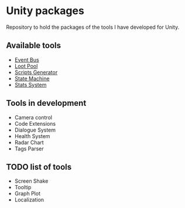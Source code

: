 # Unity packages
Repository to hold the packages of the tools I have developed for Unity.  

## Available tools
* [Event Bus](Assets/EventBus/README.md)
* [Loot Pool](Assets/LootPool/README.md)
* [Scripts Generator](Assets/ScriptGenerator/README.md)
* [State Machine](Assets/StateMachine/README.md)
* [Stats System](Assets/StatsSystem/README.md)

## Tools in development
* Camera control
* Code Extensions
* Dialogue System
* Health System
* Radar Chart
* Tags Parser

## TODO list of tools
* Screen Shake
* Tooltip
* Graph Plot
* Localization
